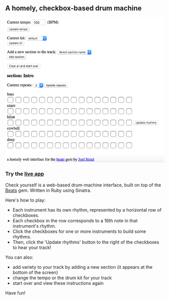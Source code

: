 ## A homely, checkbox-based drum machine 

<img src="images/check-yourself.png/"/>

### Try the [live app](https://check-yourself.herokuapp.com/)

Check yourself is a web-based drum-machine interface, built on top of the [Beats](https://github.com/jstrait/beats) gem.
Written in Ruby using Sinatra.

Here's how to play:

- Each instrument has its own rhythm, represented by a horizontal row of checkboxes.
- Each checkbox in the row corresponds to a 16th note in that instrument's rhythm.
- Click the checkboxes for one or more instruments to build some rhythms.
- Then, click the 'Update rhythms' button to the right of the checkboxes to hear your track!

You can also:

- add variety to your track by adding a new section (it appears at the bottom of the screen)
- change the tempo or the drum kit for your track
- start over and view these instructions again

Have fun!

